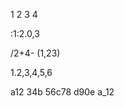 <info>1</info> <info>2</info>   <info>3</info>
  <info>4</info> 


:<info>1</info>:<info>2.0</info>,<info>3</info>

/<info>2</info>+<info>4</info>- (<info>1,23</info>)

<info>1.2</info>,<info>3,4</info>,<info>5,6</info>

a12 34b 56c78 d90e
a_<info>12</info>
